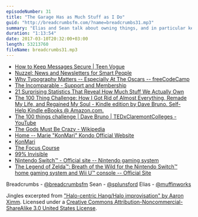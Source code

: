 ```yaml
---
episodeNumber: 31
title: "The Garage Has as Much Stuff as I Do"
guid: "http://breadcrumbsfm.com/?name=breadcrumbs31.mp3"
summary: "Elias and Sean talk about owning things, and in particular keeping things for sentimental or nostalgic reasons."
duration: "1:13:54"
date: 2017-03-10T20:32:00+03:00
length: 53213760
fileName: breadcrumbs31.mp3
---
```


- [How to Keep Messages Secure | Teen Vogue](http://www.teenvogue.com/story/how-to-keep-messages-secure)
- [ Nuzzel: News and Newsletters for Smart People](https://itunes.apple.com/us/app/nuzzel-news-and-newsletters-for-smart-people/id692285770?mt=8&uo=4)
- [ Why Typography Matters -- Especially At The Oscars -- freeCodeCamp](https://medium.freecodecamp.com/why-typography-matters-especially-at-the-oscars-f7b00e202f22#.bqueijci2)
- [The Incomparable - Support and Membership](https://www.theincomparable.com/members/)
- [21 Surprising Statistics That Reveal How Much Stuff We Actually Own](http://www.becomingminimalist.com/clutter-stats/)
- [The 100 Thing Challenge: How I Got Rid of Almost Everything, Remade My Life, and Regained My Soul - Kindle edition by Dave Bruno. Self-Help Kindle eBooks @ Amazon.com.](http://www.amazon.com/dp/B003ZSHULG/?tag=breadcrumbsfm-20)
- [The 100 things challenge | Dave Bruno | TEDxClaremontColleges - YouTube](https://youtu.be/Q7VUpYpTwI8)
- [The Gods Must Be Crazy - Wikipedia](https://en.wikipedia.org/wiki/The_Gods_Must_Be_Crazy?wprov=sfsi1)
- [Home -- Marie "KonMari" Kondo Official Website](https://konmari.com/)
- [ KonMari](https://itunes.apple.com/us/app/konmari/id1098041470?mt=8&uo=4)
- [The Focus Course](https://thefocuscourse.com/)
- [99% Invisible](http://99percentinvisible.org/)
- [Nintendo Switch™ - Official site -- Nintendo gaming system](http://www.nintendo.com/switch/)
- [The Legend of Zelda™: Breath of the Wild for the Nintendo Switch™ home gaming system and Wii U™ console -- Official Site](http://www.zelda.com/breath-of-the-wild/)

Breadcrumbs - [@breadcrumbsfm](https://twitter.com/breadcrumbsfm) Sean - [@splunsford](https://twitter.com/splunsford) Elias - [@muffinworks](https://twitter.com/muffinworks)

Jingles excerpted from [ "Halo-centric Hang/Halo improvisation" by Aaron Ximm](http://freemusicarchive.org/music/aaron_ximm/handpans_and_the_hang/). Licensed under a [Creative Commons Attribution-Noncommercial-ShareAlike 3.0 United States License](http://creativecommons.org/licenses/by-nc-sa/3.0/us/).